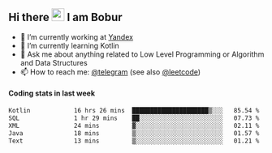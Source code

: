 ## Hi there <img src="https://media.giphy.com/media/hvRJCLFzcasrR4ia7z/giphy.gif" width="25px" height="25px"> I am Bobur

- 💼 I’m currently working at [Yandex](https://yandex.ru/)
- 🌱 I’m currently learning Kotlin
- 💬 Ask me about anything related to Low Level Programming or Algorithm and Data Structures
- 📫 How to reach me: [@telegram](https://t.me/octoant) (see also [@leetcode](https://leetcode.com/octoant/))    

#### Coding stats in last week

<!--START_SECTION:waka-->

```txt
Kotlin            16 hrs 26 mins  █████████████████████▒░░░   85.54 %
SQL               1 hr 29 mins    ██░░░░░░░░░░░░░░░░░░░░░░░   07.73 %
XML               24 mins         ▓░░░░░░░░░░░░░░░░░░░░░░░░   02.11 %
Java              18 mins         ▒░░░░░░░░░░░░░░░░░░░░░░░░   01.57 %
Text              13 mins         ▒░░░░░░░░░░░░░░░░░░░░░░░░   01.21 %
```

<!--END_SECTION:waka-->
